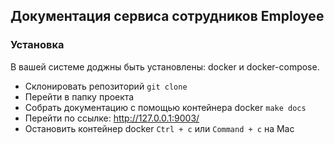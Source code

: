 ## Документация сервиса сотрудников Employee

### Установка
В вашей системе доджны быть установлены: docker и docker-compose.

- Склонировать репозиторий `git clone`
- Перейти в папку проекта
- Собрать документацию с помощью контейнера docker `make docs`
- Перейти по ссылке: http://127.0.0.1:9003/
- Остановить контейнер docker `Ctrl + c` или `Command + c` на Mac
